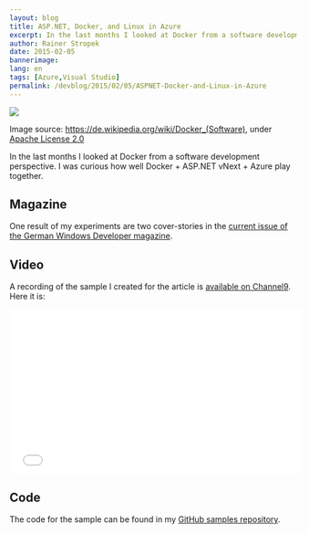 ```yaml
---
layout: blog
title: ASP.NET, Docker, and Linux in Azure
excerpt: In the last months I looked at Docker from a software development perspective. The results can be read in the current issue of the German Windows Developer magazine and in a Channel9 video.
author: Rainer Stropek
date: 2015-02-05
bannerimage: 
lang: en
tags: [Azure,Visual Studio]
permalink: /devblog/2015/02/05/ASPNET-Docker-and-Linux-in-Azure
---
```


<p>
  <img src="{{site.baseurl}}/content/images/blog/2015/02/Docker_(container_engine)_logo.png" />
</p><p class="imageCaption">Image source: <a href="https://de.wikipedia.org/wiki/Docker_(Software)" target="_blank">https://de.wikipedia.org/wiki/Docker_(Software)</a>, under <a href="https://github.com/dotcloud/docker/blob/master/LICENSE" target="_blank">Apache License 2.0</a></p><p>In the last months I looked at Docker from a software development perspective. I was curious how well Docker + ASP.NET vNext + Azure play together.</p><h2>Magazine</h2><p>One result of my experiments are two cover-stories in the <a href="https://windowsdeveloper.de/Windows-Developer-315-178690" target="_blank">current issue of the German Windows Developer magazine</a>.</p><h2>Video</h2><p>A recording of the sample I created for the article is <a href="http://channel9.msdn.com/Series/Visual-Studio-Germany/How-to-Run-ASPNET-vNext-in-Azure-Using-Docker-Containers" target="_blank">available on Channel9</a>. Here it is:</p><iframe src="//channel9.msdn.com/Series/Visual-Studio-Germany/How-to-Run-ASPNET-vNext-in-Azure-Using-Docker-Containers/player" width="512" height="288" allowFullScreen="allowFullScreen" frameBorder="0"></iframe><h2>Code</h2><p>The code for the sample can be found in my <a href="https://github.com/rstropek/DockerVS2015Intro" target="_blank">GitHub samples repository</a>.</p>